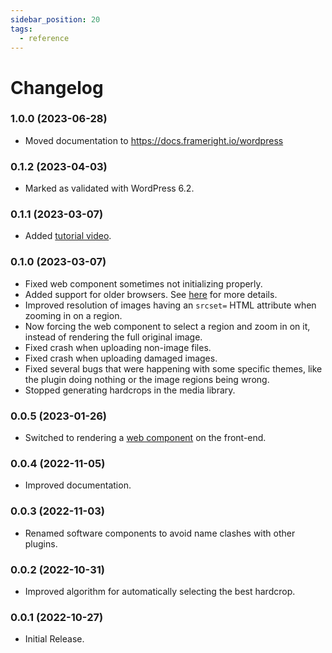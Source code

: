 ```yaml
---
sidebar_position: 20
tags:
  - reference
---
```


# Changelog

<!--
WARNING: Bits of information here are duplicated in several places:
  * https://docs.frameright.io/wordpress/changelog
  * https://github.com/Frameright/image-display-control-wordpress/blob/master/readme.txt
Make sure to keep them in sync.
-->

### 1.0.0 (2023-06-28)

- Moved documentation to https://docs.frameright.io/wordpress

### 0.1.2 (2023-04-03)

- Marked as validated with WordPress 6.2.

### 0.1.1 (2023-03-07)

- Added [tutorial video](https://www.youtube.com/watch?v=vlyoAPku_NU).

### 0.1.0 (2023-03-07)

- Fixed web component sometimes not initializing properly.
- Added support for older browsers. See [here](../web-component/browsers.md) for more details.
- Improved resolution of images having an `srcset=` HTML attribute when zooming in on a region.
- Now forcing the web component to select a region and zoom in on it, instead of rendering the full original image.
- Fixed crash when uploading non-image files.
- Fixed crash when uploading damaged images.
- Fixed several bugs that were happening with some specific themes, like the plugin doing nothing or the image regions being wrong.
- Stopped generating hardcrops in the media library.

### 0.0.5 (2023-01-26)

- Switched to rendering a [web component](../web-component/README.md) on the front-end.

### 0.0.4 (2022-11-05)

- Improved documentation.

### 0.0.3 (2022-11-03)

- Renamed software components to avoid name clashes with other plugins.

### 0.0.2 (2022-10-31)

- Improved algorithm for automatically selecting the best hardcrop.

### 0.0.1 (2022-10-27)

- Initial Release.

